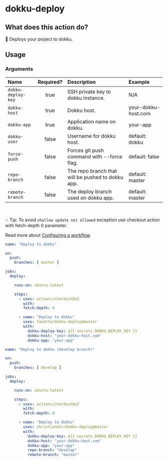 
# dokku-deploy

## What does this action do?

:rocket: Deploys your project to dokku.

## Usage

### Arguments

| Name | Required? | Description | Example |
|:-----| :--------:| :-----------| :-------|
| `dokku-deploy-key` | true | SSH private key to dokku instance. | N/A |
| `dokku-host` | true | Dokku host. | your-dokku-host.com |
| `dokku-app` | true | Application name on dokku. | your-app |
| `dokku-user` | false | Username for dokku host. | default: dokku |
| `force-push` | false | Forces git push command with --force flag. | default: false |
| `repo-branch` | false | The repo branch that will be pushed to dokku app. | default: master |
| `remote-branch` | false | The deploy branch used on dokku app. | default: master |

<br>

:bulb: Tip: To avoid `shallow update not allowed` exception use checkout action with fetch-depth 0 parameter.

Read more about [Configuring a workflow](https://help.github.com/en/articles/configuring-a-workflow).

```yaml
name: "Deploy to dokku"

on:
  push:
    branches: [ master ]

jobs:
  deploy:

    runs-on: ubuntu-latest

    steps:
      - uses: actions/checkout@v2
        with:
        fetch-depth: 0

      - name: "Deploy to dokku"
        uses: fasetto/dokku-deploy@master
        with:
          dokku-deploy-key: ${{ secrets.DOKKU_DEPLOY_KEY }}
          dokku-host: "your-dokku-host.com"
          dokku-app: "your-app"
```

```yaml
name: "Deploy to dokku (develop branch)"

on:
  push:
    branches: [ develop ]

jobs:
  deploy:

    runs-on: ubuntu-latest

    steps:
      - uses: actions/checkout@v2
        with:
        fetch-depth: 0

      - name: "Deploy to dokku"
        uses: christianmtr/dokku-deploy@master
        with:
          dokku-deploy-key: ${{ secrets.DOKKU_DEPLOY_KEY }}
          dokku-host: "your-dokku-host.com"
          dokku-app: "your-app"
          repo-branch: "develop"
          remote-branch: "master"
```